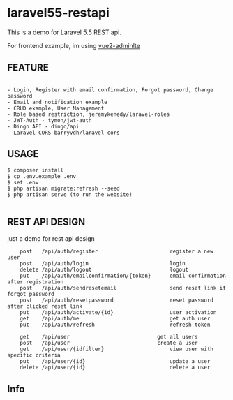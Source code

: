 # laravel55-restapi

This is a demo for Laravel 5.5 REST api. 

For frontend example, im using [vue2-adminlte](https://github.com/chrissetyawan/vue2-adminlte/) 

## FEATURE

```

- Login, Register with email confirmation, Forgot password, Change password
- Email and notification example
- CRUD example, User Management
- Role based restriction, jeremykenedy/laravel-roles
- JWT-Auth - tymon/jwt-auth
- Dingo API - dingo/api
- Laravel-CORS barryvdh/laravel-cors

```


## USAGE

```
$ composer install
$ cp .env.example .env
$ set .env
$ php artisan migrate:refresh --seed
$ php artisan serve (to run the website)


```
## REST API DESIGN

just a demo for rest api design

```
    post   /api/auth/register                       register a new user
    post   /api/auth/login                          login
    delete /api/auth/logout            	            logout
    put    /api/auth/emailconfirmation/{token}      email confirmation after registration
    post   /api/auth/sendresetemail                 send reset link if forgot password
    post   /api/auth/resetpassword            	    reset password after clicked reset link
    put    /api/auth/activate/{id}                  user activation
    get    /api/auth/me                             get auth user
    put    /api/auth/refresh                        refresh token
    
    get    /api/user              	            get all users
    post   /api/user              	            create a user
    get    /api/user/{idfilter}                     view user with specific criteria
    put    /api/user/{id}            	            update a user
    delete /api/user/{id}           	            delete a user
```

## Info

